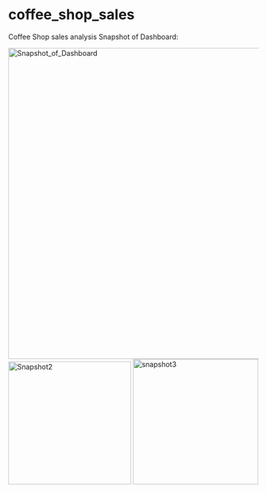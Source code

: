 # coffee_shop_sales
Coffee Shop sales analysis
Snapshot of Dashboard:

<img width="625" alt="Snapshot_of_Dashboard" src="https://github.com/user-attachments/assets/4ba582f0-70ff-4c7c-8632-cd39215d5f83">

<img width="247" alt="Snapshot2" src="https://github.com/user-attachments/assets/da93526d-561b-442e-bf3b-1f7d795bb849">
<img width="252" alt="snapshot3" src="https://github.com/user-attachments/assets/b8520479-5c89-4a60-8101-cdf60c26248e">
